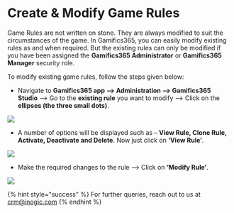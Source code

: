 # Create & Modify Game Rules

Game Rules are not written on stone. They are always modified to suit the circumstances of the game. In Gamifics365, you can easily modify existing rules as and when required. But the existing rules can only be modified if you have been assigned the **Gamifics365 Administrator** or **Gamifics365 Manager** security role.

To modify existing game rules, follow the steps given below:

* Navigate to **Gamifics365 app --> Administration --> Gamifics365 Studio** --> Go to the **existing rule** you want to modify --> Click on the **ellipses (the three small dots)**.

![](<../../.gitbook/assets/Modify Rule\_1.png>)

* A number of options will be displayed such as – **View Rule, Clone Rule, Activate, Deactivate and Delete**. Now just click on **‘View Rule’**.

![](<../../.gitbook/assets/Modify Rule\_2.png>)

* Make the required changes to the rule --> Click on **‘Modify Rule’**.

![](<../../.gitbook/assets/Modify Rule\_3.png>)

{% hint style="success" %}
For further queries, reach out to us at [crm@inogic.com](mailto:crm@inogic.com)
{% endhint %}

